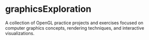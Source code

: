 # graphicsExploration
A collection of OpenGL practice projects and exercises focused on computer graphics concepts, rendering techniques, and interactive visualizations.

